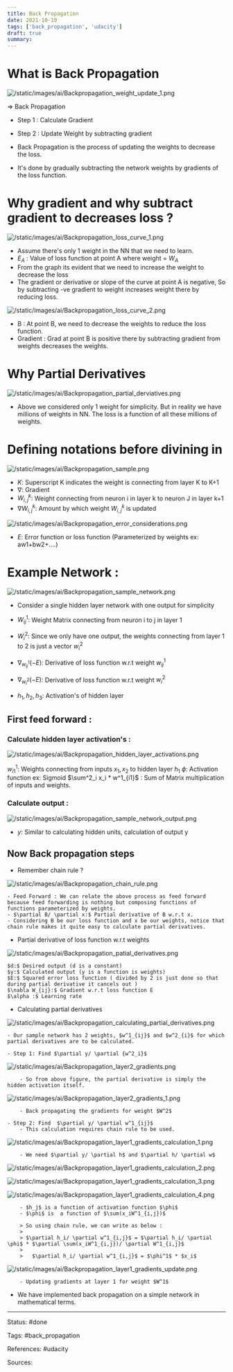 ```yaml
---
title: Back Propagation
date: 2021-10-10
tags: ['back_propagation', 'udacity']
draft: true
summary: 
---
```

# What is Back Propagation 


![/static/images/ai/Backpropagation_weight_update_1.png](/static/images/ai/Backpropagation_weight_update_1.png)


=> Back Propagation
- Step 1 : Calculate Gradient 
- Step 2 : Update Weight by subtracting gradient

- Back Propagation is the process of updating the weights to decrease the loss. 
- It's done by gradually subtracting the network weights by gradients of the loss function. 


# Why gradient and why subtract gradient to decreases loss ?

 
![/static/images/ai/Backpropagation_loss_curve_1.png](/static/images/ai/Backpropagation_loss_curve_1.png)


- Assume there's only 1 weight in the NN that we need to learn. 
- $E_A$ : Value of loss function at point A where weight =  $W_A$
- From the graph its evident that we need to increase the weight to decrease the loss
- The gradient or derivative or slope of the curve at point A is negative, So by subtracting -ve gradient to weight increases weight there by reducing loss. 


![/static/images/ai/Backpropagation_loss_curve_2.png](/static/images/ai/Backpropagation_loss_curve_2.png)


- B : At point B, we need to decrease the weights to reduce the loss function. 
- Gradient : Grad at point B is positive there by subtracting gradient from weights decreases the weights. 


# Why Partial Derivatives


![/static/images/ai/Backpropagation_partial_derviatives.png](/static/images/ai/Backpropagation_partial_derviatives.png)

- Above we considered only 1 weight for simplicity. But in reality we have millions of weights in NN. The loss is a function of all these millions of weights.


# Defining notations before divining in  

 
![/static/images/ai/Backpropagation_sample.png](/static/images/ai/Backpropagation_sample.png)


- $K:$ Superscript K indicates the weight is connecting from layer K to K+1 
- $\nabla:$ Gradient
- $W^k_{i,j}:$ Weight connecting from neuron i in layer k to neuron J in layer k+1
- $\nabla W^k_{i,j}:$ Amount by which weight $W^k_{i,j}$ is updated

 
 
![/static/images/ai/Backpropagation_error_considerations.png](/static/images/ai/Backpropagation_error_considerations.png)


- $E:$ Error function or loss function (Parameterized by weights ex: aw1+bw2+....)


# Example Network :


![/static/images/ai/Backpropagation_sample_network.png](/static/images/ai/Backpropagation_sample_network.png)


- Consider a single hidden layer network with one output for simplicity

- $W^1_{ij}:$ Weight Matrix connecting from neuron i to j in layer 1
- $W^2_{i}:$ Since we only have one output, the weights connecting from layer 1 to 2 is just a vector $w^2_i$
- $\nabla_{w^1_{ij}}(-E):$ Derivative of loss function w.r.t weight   $w^1_{ij}$
- $\nabla_{w^2_{i}}(-E):$ Derivative of loss function w.r.t weight   $w^2_{i}$
- $h_1, h_2, h_3:$ Activation's of hidden layer


## First feed forward :


### Calculate hidden layer activation's :


![/static/images/ai/Backpropagation_hidden_layer_activations.png](/static/images/ai/Backpropagation_hidden_layer_activations.png)


$w^1_{i1}:$ Weights connecting from inputs $x_1,x_2$ to hidden layer $h_1$
$\phi:$ Activation function ex: Sigmoid 
$\sum^2_i x_i * w^1_{i1}$ : Sum of Matrix multiplication of inputs and weights. 


### Calculate output :


![/static/images/ai/Backpropagation_sample_network_output.png](/static/images/ai/Backpropagation_sample_network_output.png)


- $y:$ Similar to calculating hidden units, calculation of output y


## Now Back propagation steps 

- Remember chain rule ?

	
![/static/images/ai/Backpropagation_chain_rule.png](/static/images/ai/Backpropagation_chain_rule.png)


	- Feed Forward : We can relate the above process as feed forward because feed forwarding is nothing but composing functions of functions parameterized by weights. 
	- $\partial B/ \partial x:$ Partial derivative of B w.r.t x.  
	- Considering B be our loss function and x be our weights, notice that chain rule makes it quite easy to calculate partial derivatives. 

- Partial derivative of loss function w.r.t weights 

	
![/static/images/ai/Backpropagation_patial_derivatives.png](/static/images/ai/Backpropagation_patial_derivatives.png)


	$d:$ Desired output (d is a constant)
	$y:$ Calculated output (y is a function is weights) 
	$E:$ Squared error loss function ( divided by 2 is just done so that during partial derivative it cancels out )
	$\nabla W_{ij}:$ Gradient w.r.t loss function E 
	$\alpha :$ Learning rate 

- Calculating partial derivatives 

	 
![/static/images/ai/Backpropagation_calculating_partial_derivatives.png](/static/images/ai/Backpropagation_calculating_partial_derivatives.png)

	- Our sample network has 2 weights, $w^1_{ij}$ and $w^2_{i}$ for which partial derivatives are to be calculated. 

	- Step 1: Find $\partial y/ \partial {w^2_i}$ 	
		 
![/static/images/ai/Backpropagation_layer2_gradients.png](/static/images/ai/Backpropagation_layer2_gradients.png)

		- So from above figure, the partial derivative is simply the hidden activation itself. 
		
![/static/images/ai/Backpropagation_layer2_gradients_1.png](/static/images/ai/Backpropagation_layer2_gradients_1.png)

		- Back propagating the gradients for weight $W^2$

	- Step 2: Find  $\partial y/ \partial w^1_{ij}$
		- This calculation requires chain rule to be used. 
		
![/static/images/ai/Backpropagation_layer1_gradients_calculation_1.png](/static/images/ai/Backpropagation_layer1_gradients_calculation_1.png)

		- We need $\partial y/ \partial h$ and $\partial h/ \partial w$

		
![/static/images/ai/Backpropagation_layer1_gradients_calculation_2.png](/static/images/ai/Backpropagation_layer1_gradients_calculation_2.png)
		
		
![/static/images/ai/Backpropagation_layer1_gradients_calculation_3.png](/static/images/ai/Backpropagation_layer1_gradients_calculation_3.png)
		
		
![/static/images/ai/Backpropagation_layer1_gradients_calculation_4.png](/static/images/ai/Backpropagation_layer1_gradients_calculation_4.png)

		
		- $h_j$ is a function of activation function $\phi$ 
		- $\phi$ is  a function of $\sum(x_iW^1_{i,j})$
		
		> So using chain rule, we can write as below :
		> 
		> $\partial h_i/ \partial w^1_{i,j}$ = $\partial h_i/ \partial \phi$ * $\partial \sum(x_iW^1_{i,j})/ \partial W^1_{i,j}$
		> 
		>   $\partial h_i/ \partial w^1_{i,j}$ = $\phi^1$ * $x_i$

		
![/static/images/ai/Backpropagation_layer1_gradients_update.png](/static/images/ai/Backpropagation_layer1_gradients_update.png)

		- Updating gradients at layer 1 for weight $W^1$

- We have implemented back propagation on  a simple network in mathematical terms. 


---
Status: #done

Tags: 
#back_propagation

References: 
#udacity

Sources:

